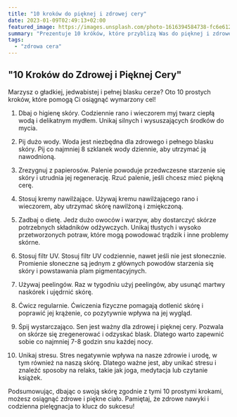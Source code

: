 ```yaml
---
title: "10 kroków do pięknej i zdrowej cery"
date: 2023-01-09T02:49:13+02:00
featured_image: https://images.unsplash.com/photo-1616394584738-fc6e612e71b9?ixlib=rb-4.0.3&ixid=MnwxMjA3fDB8MHxzZWFyY2h8MjN8fGJlYXV0eXxlbnwwfHwwfHw%3D&auto=format&fit=crop&w=500&q=60
summary: "Prezentuje 10 króków, które przyblizą Was do pięknej i zdrowej cery .."
tags:
  - "zdrowa cera"
---
```


## "10 Kroków do Zdrowej i Pięknej Cery"

Marzysz o gładkiej, jedwabistej i pełnej blasku cerze? Oto 10 prostych kroków, które pomogą Ci osiągnąć wymarzony cel!

1. Dbaj o higienę skóry. Codziennie rano i wieczorem myj twarz ciepłą wodą i delikatnym mydłem. Unikaj silnych i wysuszających środków do mycia.

2. Pij dużo wody. Woda jest niezbędna dla zdrowego i pełnego blasku skóry. Pij co najmniej 8 szklanek wody dziennie, aby utrzymać ją nawodnioną.

3. Zrezygnuj z papierosów. Palenie powoduje przedwczesne starzenie się skóry i utrudnia jej regenerację. Rzuć palenie, jeśli chcesz mieć piękną cerę.

4. Stosuj kremy nawilżające. Używaj kremu nawilżającego rano i wieczorem, aby utrzymać skórę nawilżoną i zmiękczoną.

5. Zadbaj o dietę. Jedz dużo owoców i warzyw, aby dostarczyć skórze potrzebnych składników odżywczych. Unikaj tłustych i wysoko przetworzonych potraw, które mogą powodować trądzik i inne problemy skórne.

6. Stosuj filtr UV. Stosuj filtr UV codziennie, nawet jeśli nie jest słonecznie. Promienie słoneczne są jednym z głównych powodów starzenia się skóry i powstawania plam pigmentacyjnych.

7. Używaj peelingów. Raz w tygodniu użyj peelingów, aby usunąć martwy naskórek i ujędrnić skórę.

8. Ćwicz regularnie. Ćwiczenia fizyczne pomagają dotlenić skórę i poprawić jej krążenie, co pozytywnie wpływa na jej wygląd.

9. Śpij wystarczająco. Sen jest ważny dla zdrowej i pięknej cery. Pozwala on skórze się zregenerować i odzyskać blask. Dlatego warto zapewnić sobie co najmniej 7-8 godzin snu każdej nocy.

10. Unikaj stresu. Stres negatywnie wpływa na nasze zdrowie i urodę, w tym również na naszą skórę. Dlatego ważne jest, aby unikać stresu i znaleźć sposoby na relaks, takie jak joga, medytacja lub czytanie książek.

Podsumowując, dbając o swoją skórę zgodnie z tymi 10 prostymi krokami, możesz osiągnąć zdrowe i piękne ciało. Pamiętaj, że zdrowe nawyki i codzienna pielęgnacja to klucz do sukcesu!